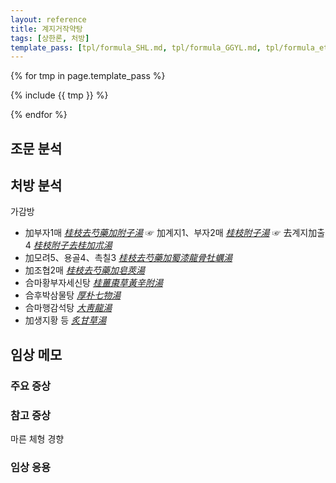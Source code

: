 ```yaml
---
layout: reference
title: 계지거작약탕
tags: [상한론, 처방]
template_pass: [tpl/formula_SHL.md, tpl/formula_GGYL.md, tpl/formula_etc.md]
---
```



{% for tmp in page.template_pass %}

{% include {{ tmp }} %}

{% endfor %}

## 조문 분석

## 처방 분석

가감방
* 加부자1매 _[桂枝去芍藥加附子湯]({{site.formulaurl}}/계지거작약가부자탕)_ ☞ 加계지1、부자2매 _[桂枝附子湯]({{site.formulaurl}}/계지부자탕)_ ☞ 去계지加출4 _[桂枝附子去桂加朮湯]({{site.formulaurl}}/계지부자거계가출탕)_
* 加모려5、용골4、촉칠3 _[桂枝去芍藥加蜀漆龍骨牡蠣湯]({{site.formulaurl}}/계지거작약가촉칠용골모려탕)_
* 加조협2매 _[桂枝去芍藥加皂莢湯]({{site.formulaurl}}/계지거작약가조협탕)_
* 合마황부자세신탕 _[桂薑棗草黃辛附湯]({{site.formulaurl}}/계강조초황신부탕)_
* 合후박삼물탕 _[厚朴七物湯]({{site.formulaurl}}/후박칠물탕)_
* 合마행감석탕 _[大靑龍湯]({{site.formulaurl}}/대청룡탕)_
* 加생지황 등 _[炙甘草湯]({{site.formulaurl}}/자감초탕)_



## 임상 메모

### 주요 증상


### 참고 증상

마른 체형 경향

### 임상 응용

